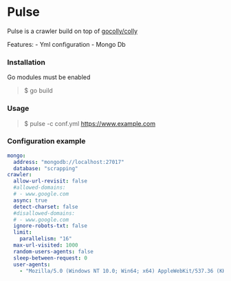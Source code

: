 # Pulse

Pulse is a crawler build on top of [gocolly/colly](https://github.com/gocolly/colly)

Features:
    - Yml configuration
    - Mongo Db    
    
### Installation

Go modules must be enabled

 > $ go build
 
### Usage

 > $ pulse -c conf.yml https://www.example.com
 
 ### Configuration example

```yml
mongo:
  address: "mongodb://localhost:27017"
  database: "scrapping"
crawler:
  allow-url-revisit: false
  #allowed-domains:
  # - www.google.com
  async: true
  detect-charset: false
  #disallowed-domains:
  # - www.google.com
  ignore-robots-txt: false
  limit:
    parallelism: "16"
  max-url-visited: 1000
  random-users-agents: false
  sleep-between-request: 0
  user-agents:
    - "Mozilla/5.0 (Windows NT 10.0; Win64; x64) AppleWebKit/537.36 (KHTML, like Gecko) Chrome/78.0.0129.115 Safari/537.36"
```

